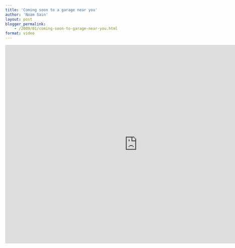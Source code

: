 ```yaml
---
title: 'Coming soon to a garage near you'
author: 'Noam Sain'
layout: post
blogger_permalink:
    - /2009/01/coming-soon-to-garage-near-you.html
format: video
---
```


<iframe allow="accelerometer; autoplay; clipboard-write; encrypted-media; gyroscope; picture-in-picture; web-share" allowfullscreen="" frameborder="0" height="630" loading="lazy" src="https://www.youtube.com/embed/rAqPMJFaEdY?feature=oembed" title="The 2012 Pelosi GTxi SS/RT Sport Edition" width="840"></iframe>